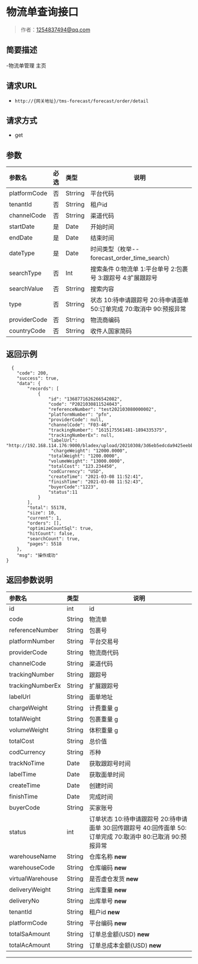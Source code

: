 # 物流单查询接口

> 作者：1254837494@qq.com

## 简要描述

-物流单管理 主页

## 请求URL
- `http://{网关地址}/tms-forecast/forecast/order/detail`
  
## 请求方式
- get 

## 参数

|参数名|必选|类型|说明|
|:----    |:---|:----- |-----   |
|platformCode |否  |Strring |平台代码   |
|tenantId |否  |Strring |租户id   |
|channelCode |否  |Strring |渠道代码   |
|startDate |是  |Date | 开始时间    |
|endDate     |是  |Date | 结束时间    |
|dateType     |是  |Date | 时间类型（枚举--forecast_order_time_search） |
|searchType     |否  |Int | 搜索条件 0:物流单 1:平台单号 2:包裹号 3:跟踪号 4:扩展跟踪号    |
|searchValue |否  |Strring | 搜索内容    |
|type |否  |Strring |状态 10:待申请跟踪号 20:待申请面单 50:订单完成 70:取消中 90:预报异常|
|providerCode |否  |Strring |物流商编码   |
|countryCode |否  |Strring |收件人国家简码   |
## 返回示例 

``` 
  {
    "code": 200,
    "success": true,
    "data": {
        "records": [
            {
                "id": "1368771626266542082",
                "code": "P2021030811524043",
                "referenceNumber": "test202103080000002",
                "platformNumber": "pfn",
                "providerCode": null,
                "channelCode": "F03-46",
                "trackingNumber": "1615175561481-1894335375",
                "trackingNumberEx": null,
                "labelUrl": "http://192.168.114.176:9000/bladex/upload/20210308/3d6eb5edcda9425eebb84eb72eb19454.pdf",
				 "chargeWeight": "12000.0000",
                "totalWeight": "1200.0000",
                "volumeWeight": "13000.0000",
                "totalCost": "123.234450",
                "codCurrency": "USD",
                "createTime": "2021-03-08 11:52:41",
                "finishTime": "2021-03-08 11:52:43",
				"buyerCode":"1223",
				"status":11
            }
        ],
        "total": 55178,
        "size": 10,
        "current": 1,
        "orders": [],
        "optimizeCountSql": true,
        "hitCount": false,
        "searchCount": true,
        "pages": 5518
    },
    "msg": "操作成功"
}
```

## 返回参数说明 

|参数名|类型|说明|
|:-----  |:-----|-----                           |
|id |int   |id |
|code |String   |物流单 |
|referenceNumber |String   |包裹号   |
|platformNumber |String   |平台交易号  |
|providerCode |String   |物流商代码 |
|channelCode |String   |渠道代码  |
|trackingNumber |String   |跟踪号  |
|trackingNumberEx |String   |扩展跟踪号  |
|labelUrl |String   |面单地址  |
|chargeWeight |String   |计费重量 g |
|totalWeight |String   |包裹重量 g |
|volumeWeight |String   |体积重量 g  |
|totalCost |String   |总价值 |
|codCurrency |String   |币种  |
|trackNoTime |Date   |获取跟踪号时间 |
|labelTime |Date   |获取面单时间|
|createTime |Date   |创建时间 |
|finishTime |Date   |完成时间 |
|buyerCode |String   |买家账号 |
|status |int   |订单状态 10:待申请跟踪号 20:待申请面单 30:回传跟踪号 40:回传面单 50:订单完成 70:取消中 80:已取消 90:预报异常|  
|warehouseName |String   |仓库名称 **new** |
|warehouseCode |String   |仓库编码 **new** |
|virtualWarehouse |String   |是否虚仓发货 **new** |
|deliveryWeight |String   |出库重量 **new** |
|deliveryNo |String   |出库单号 **new** |
|tenantId |String   |租户id **new** |
|platformCode |String   |平台编码 **new** |
|totalSaAmount |String   |订单总金额(USD) **new** |
|totalAcAmount |String   |订单总成本金额(USD) **new** |
----------------------------------------------------------------------------------------------------